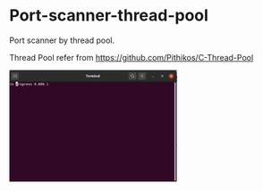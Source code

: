 # Port-scanner-thread-pool

Port scanner by thread pool.

Thread Pool refer from https://github.com/Pithikos/C-Thread-Pool

<img src="Animation.gif" width="300" height="200" />